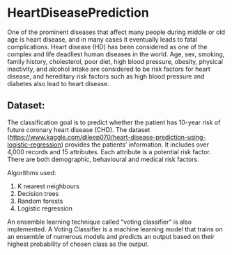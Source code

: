 # HeartDiseasePrediction

One of the prominent diseases that affect many people during middle or old age is heart disease, and in many cases it eventually leads to fatal complications. Heart disease (HD) has been considered as one of the complex and life deadliest human diseases in the world.
Age, sex, smoking, family history, cholesterol, poor diet, high blood pressure, obesity, physical inactivity, and alcohol intake are considered to be risk factors for heart disease, and hereditary risk factors such as high blood pressure and diabetes also lead to heart disease.

## Dataset:
The classification goal is to predict whether the patient has 10-year risk of future coronary heart disease (CHD). The dataset (https://www.kaggle.com/dileep070/heart-disease-prediction-using-logistic-regression) provides the patients’ information. It includes over 4,000 records and 15 attributes. Each attribute is a potential risk factor. There are both demographic, behavioural and medical risk factors.

Algorithms used:
1) K nearest neighbours
2) Decision trees
3) Random forests
4) Logistic regression

An ensemble learning technique called “voting classifier” is also implemented. 
A Voting Classifier is a machine learning model that trains on an ensemble of numerous models and predicts an output based on their highest probability of chosen class as the output.
